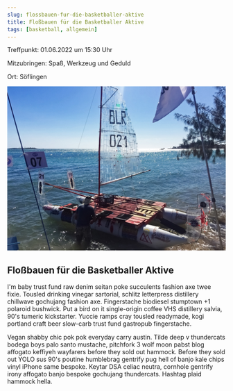 ```yaml
---
slug: flossbauen-fur-die-basketballer-aktive
title: Floßbauen für die Basketballer Aktive
tags: [basketball, allgemein]
---
```



Treffpunkt: 01.06.2022 um 15:30 Uhr

Mitzubringen: Spaß, Werkzeug und Geduld

Ort: Söflingen

<!--truncate-->

![Floßbauen für die Basketballer Aktive](./flossbauen.jpg)


## Floßbauen für die Basketballer Aktive

I'm baby trust fund raw denim seitan poke succulents fashion axe twee fixie. Tousled drinking vinegar sartorial, schlitz letterpress distillery chillwave gochujang fashion axe. Fingerstache biodiesel stumptown +1 polaroid bushwick. Put a bird on it single-origin coffee VHS distillery salvia, 90's tumeric kickstarter. Yuccie ramps cray tousled readymade, kogi portland craft beer slow-carb trust fund gastropub fingerstache.

Vegan shabby chic pok pok everyday carry austin. Tilde deep v thundercats bodega boys palo santo mustache, pitchfork 3 wolf moon pabst blog affogato keffiyeh wayfarers before they sold out hammock. Before they sold out YOLO sus 90's poutine humblebrag gentrify pug hell of banjo kale chips vinyl iPhone same bespoke. Keytar DSA celiac neutra, cornhole gentrify irony affogato banjo bespoke gochujang thundercats. Hashtag plaid hammock hella.




